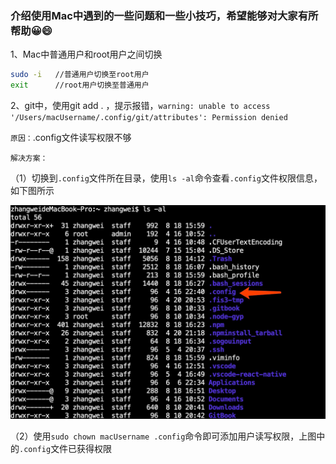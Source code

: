 ### 介绍使用Mac中遇到的一些问题和一些小技巧，希望能够对大家有所帮助😀😄

1、Mac中普通用户和root用户之间切换
```bash
sudo -i   //普通用户切换至root用户
exit      //root用户切换至普通用户
```

2、git中，使用git add . ，提示报错，`warning: unable to access '/Users/macUsername/.config/git/attributes': Permission denied`

`原因：`.config文件读写权限不够

`解决方案：`

（1）切换到`.config`文件所在目录，使用`ls -al`命令查看`.config`文件权限信息，如下图所示

![步骤1](images/mac-1.jpg)

（2）使用`sudo chown macUsername .config`命令即可添加用户读写权限，上图中的`.config`文件已获得权限

